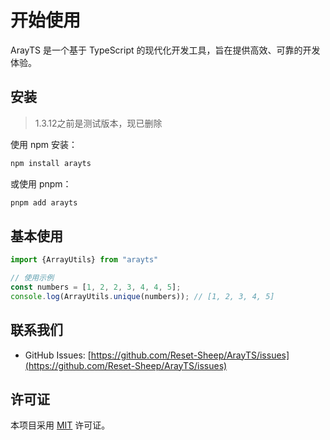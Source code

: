 # 开始使用
ArayTS 是一个基于 TypeScript 的现代化开发工具，旨在提供高效、可靠的开发体验。
## 安装
> 1.3.12之前是测试版本，现已删除

使用 npm 安装：
```bash
npm install arayts
```

或使用 pnpm：
```bash
pnpm add arayts
```

## 基本使用
```typescript
import {ArrayUtils} from "arayts"

// 使用示例
const numbers = [1, 2, 2, 3, 4, 4, 5];
console.log(ArrayUtils.unique(numbers)); // [1, 2, 3, 4, 5]
```

## 联系我们

- GitHub Issues: [https://github.com/Reset-Sheep/ArayTS/issues](https://github.com/Reset-Sheep/ArayTS/issues)


## 许可证

本项目采用 [MIT](https://github.com/Reset-Sheep/ArayTS/blob/HEAD/LICENSE) 许可证。

<!-- ## 更新日志
建议维护一个 CHANGELOG.md 文件，记录每个版本的变更内容。 -->